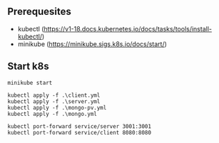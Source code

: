 ## Prerequesites

- kubectl (https://v1-18.docs.kubernetes.io/docs/tasks/tools/install-kubectl/)
- minikube (https://minikube.sigs.k8s.io/docs/start/)

## Start k8s 

```
minikube start

kubectl apply -f .\client.yml
kubectl apply -f .\server.yml
kubectl apply -f .\mongo-pv.yml
kubectl apply -f .\mongo.yml

kubectl port-forward service/server 3001:3001
kubectl port-forward service/client 8080:8080
```
